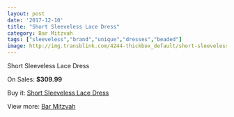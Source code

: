 ```yaml
---
layout: post
date: '2017-12-10'
title: "Short Sleeveless Lace Dress"
category: Bar Mitzvah
tags: ["sleeveless","brand","unique","dresses","beaded"]
image: http://img.transblink.com/4244-thickbox_default/short-sleeveless-lace-dress.jpg
---
```

Short Sleeveless Lace Dress

On Sales: **$309.99**
<a href="https://www.transblink.com/en/bar-mitzvah/1337-short-sleeveless-lace-dress.html"><amp-img layout="responsive" width="600" height="600" src="//img.transblink.com/4244-thickbox_default/short-sleeveless-lace-dress.jpg" alt="Short Sleeveless Lace Dress 0" /></a>
<a href="https://www.transblink.com/en/bar-mitzvah/1337-short-sleeveless-lace-dress.html"><amp-img layout="responsive" width="600" height="600" src="//img.transblink.com/4247-thickbox_default/short-sleeveless-lace-dress.jpg" alt="Short Sleeveless Lace Dress 1" /></a>
<a href="https://www.transblink.com/en/bar-mitzvah/1337-short-sleeveless-lace-dress.html"><amp-img layout="responsive" width="600" height="600" src="//img.transblink.com/4246-thickbox_default/short-sleeveless-lace-dress.jpg" alt="Short Sleeveless Lace Dress 2" /></a>
<a href="https://www.transblink.com/en/bar-mitzvah/1337-short-sleeveless-lace-dress.html"><amp-img layout="responsive" width="600" height="600" src="//img.transblink.com/4245-thickbox_default/short-sleeveless-lace-dress.jpg" alt="Short Sleeveless Lace Dress 3" /></a>

Buy it: [Short Sleeveless Lace Dress](https://www.transblink.com/en/bar-mitzvah/1337-short-sleeveless-lace-dress.html "Short Sleeveless Lace Dress")

View more: [Bar Mitzvah](https://www.transblink.com/en/2-bar-mitzvah "Bar Mitzvah")